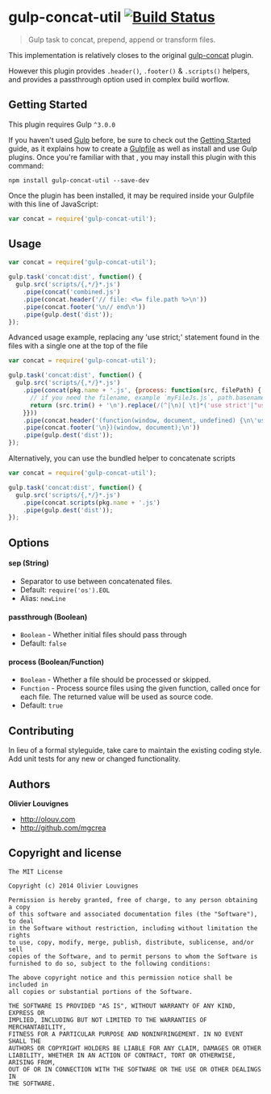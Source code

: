 # gulp-concat-util [![Build Status](https://secure.travis-ci.org/mgcrea/gulp-concat-util.png?branch=master)](http://travis-ci.org/#!/mgcrea/gulp-concat-util)

> Gulp task to concat, prepend, append or transform files.

This implementation is relatively closes to the original [gulp-concat](https://github.com/wearefractal/gulp-concat) plugin.

However this plugin provides `.header()`, `.footer()` & `.scripts()` helpers, and provides a passthrough option used in complex build worflow.

## Getting Started

This plugin requires Gulp `^3.0.0`

If you haven't used [Gulp](http://gulpjs.com/) before, be sure to check out the [Getting Started](https://github.com/gulpjs/gulp/blob/master/docs/getting-started.md) guide, as it explains how to create a [Gulpfile](https://github.com/gulpjs/gulp/blob/master/docs/API.md) as well as install and use Gulp plugins. Once you're familiar with that , you may install this plugin with this command:

```shell
npm install gulp-concat-util --save-dev
```

Once the plugin has been installed, it may be required inside your Gulpfile with this line of JavaScript:

```js
var concat = require('gulp-concat-util');
```


## Usage

```javascript
var concat = require('gulp-concat-util');

gulp.task('concat:dist', function() {
  gulp.src('scripts/{,*/}*.js')
    .pipe(concat('combined.js')
    .pipe(concat.header('// file: <%= file.path %>\n'))
    .pipe(concat.footer('\n// end\n'))
    .pipe(gulp.dest('dist'));
});
```

Advanced usage example, replacing any 'use strict;' statement found in the files with a single one at the top of the file

```javascript
var concat = require('gulp-concat-util');

gulp.task('concat:dist', function() {
  gulp.src('scripts/{,*/}*.js')
    .pipe(concat(pkg.name + '.js', {process: function(src, filePath) { 
      // if you need the filename, example `myFileJs.js`, path.basename( filePath, '.js' )
      return (src.trim() + '\n').replace(/(^|\n)[ \t]*('use strict'|"use strict");?\s*/g, '$1'); 
    }}))
    .pipe(concat.header('(function(window, document, undefined) {\n\'use strict\';\n'))
    .pipe(concat.footer('\n})(window, document);\n'))
    .pipe(gulp.dest('dist'));
});
```

Alternatively, you can use the bundled helper to concatenate scripts

```javascript
var concat = require('gulp-concat-util');

gulp.task('concat:dist', function() {
  gulp.src('scripts/{,*/}*.js')
    .pipe(concat.scripts(pkg.name + '.js')
    .pipe(gulp.dest('dist'));
});
```


## Options

#### sep (String)

- Separator to use between concatenated files.
- Default: `require('os').EOL`
- Alias: `newLine`

#### passthrough (Boolean)

- `Boolean` - Whether initial files should pass through
- Default: `false`

#### process (Boolean/Function)

- `Boolean` - Whether a file should be processed or skipped.
- `Function` - Process source files using the given function, called once for each file. The returned value will be used as source code.
- Default: `true`


## Contributing

In lieu of a formal styleguide, take care to maintain the existing coding style. Add unit tests for any new or changed functionality.


## Authors

**Olivier Louvignes**

+ http://olouv.com
+ http://github.com/mgcrea


## Copyright and license

    The MIT License

    Copyright (c) 2014 Olivier Louvignes

    Permission is hereby granted, free of charge, to any person obtaining a copy
    of this software and associated documentation files (the "Software"), to deal
    in the Software without restriction, including without limitation the rights
    to use, copy, modify, merge, publish, distribute, sublicense, and/or sell
    copies of the Software, and to permit persons to whom the Software is
    furnished to do so, subject to the following conditions:

    The above copyright notice and this permission notice shall be included in
    all copies or substantial portions of the Software.

    THE SOFTWARE IS PROVIDED "AS IS", WITHOUT WARRANTY OF ANY KIND, EXPRESS OR
    IMPLIED, INCLUDING BUT NOT LIMITED TO THE WARRANTIES OF MERCHANTABILITY,
    FITNESS FOR A PARTICULAR PURPOSE AND NONINFRINGEMENT. IN NO EVENT SHALL THE
    AUTHORS OR COPYRIGHT HOLDERS BE LIABLE FOR ANY CLAIM, DAMAGES OR OTHER
    LIABILITY, WHETHER IN AN ACTION OF CONTRACT, TORT OR OTHERWISE, ARISING FROM,
    OUT OF OR IN CONNECTION WITH THE SOFTWARE OR THE USE OR OTHER DEALINGS IN
    THE SOFTWARE.
